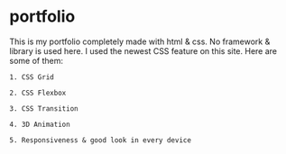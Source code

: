 
# portfolio
This is my portfolio completely made with html & css.
No framework & library is used here.
I used the newest CSS feature on this site. Here are some of them:

    1. CSS Grid

    2. CSS Flexbox

    3. CSS Transition

    4. 3D Animation

    5. Responsiveness & good look in every device



